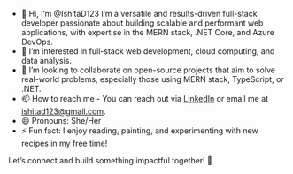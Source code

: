 - 👋 Hi, I’m @IshitaD123
  I’m a versatile and results-driven full-stack developer passionate about building scalable and performant web applications, with expertise in the MERN stack, .NET Core, and Azure DevOps.
- 👀 I’m interested in full-stack web development, cloud computing, and data analysis.
- 💞️ I’m looking to collaborate on open-source projects that aim to solve real-world problems, especially those using MERN stack, TypeScript, or .NET.
- 📫 How to reach me - You can reach out via [LinkedIn](https://www.linkedin.com/in/ishitad123/) or email me at ishitad123@gmail.com.
- 😄 Pronouns: She/Her
- ⚡ Fun fact: I enjoy reading, painting, and experimenting with new recipes in my free time!

Let’s connect and build something impactful together! 🚀
<!---
IshitaD123/IshitaD123 is a ✨ special ✨ repository because its `README.md` (this file) appears on your GitHub profile.
You can click the Preview link to take a look at your changes.
--->
